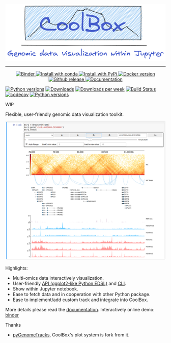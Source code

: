 <p align="center">
  <img src="docs/images/banner.png">
</p>

<hr>

<p align="center">

  <a href="https://mybinder.org/v2/gh/GangCaoLab/CoolBox/master?filepath=tests%2FTestRegion.ipynb">
    <img src="https://mybinder.org/badge_logo.svg" alt="Binder" />
  </a>
  
  <a href="https://anaconda.org/bioconda/coolbox">
    <img src="https://img.shields.io/conda/v/bioconda/coolbox" alt="Install with conda" />
  </a>
  
  
  <a href="https://pypi.python.org/pypi/coolbox/">
    <img src="https://img.shields.io/pypi/v/coolbox.svg" alt="Install with PyPi" />
  </a>
  
  <a href="https://hub.docker.com/r/nanguage/coolbox">
  	<img src="https://img.shields.io/docker/v/nanguage/coolbox?label=docker&logo=docker&sort=semver" alt="Docker version">
  </a>
  
  <a href="https://github.com/GangCaoLab/CoolBox/releases">
  	<img src="https://img.shields.io/github/v/release/gangcaolab/coolbox?include_prereleases&label=github" alt="Github release">
  </a>
 
  <a href="https://gangcaolab.github.io/CoolBox/index.html">
  	<img src="https://readthedocs.org/projects/ansicolortags/badge/?version=latest" alt="Documentation">
  </a>
  
</p>

[![Python versions](https://img.shields.io/pypi/pyversions/coolbox.svg)](https://pypi.python.org/pypi/coolbox/)
[![Downloads](https://pepy.tech/badge/coolbox)](https://pepy.tech/project/coolbox)
[![Downloads per week](https://pepy.tech/badge/coolbox/week)](https://pepy.tech/project/coolbox) 
[![Build Status](https://github.com/GangCaoLab/coolbox/actions/workflows/python-package-conda.yml/badge.svg)](https://github.com/GangCaoLab/coolbox/actions/workflows/python-package-conda.yml) 
[![codecov](https://codecov.io/gh/GangCaoLab/coolbox/branch/master/graph/badge.svg)](https://codecov.io/gh/GangCalLab/coolbox)
[![Python versions](https://img.shields.io/github/license/GangCaoLab/coolbox)](https://github.com/GangCaoLab/CoolBox/blob/master/LICENSE)



WIP

Flexible, user-friendly genomic data visualization toolkit. 

![](docs/images/title.png)

Highlights:

* Multi-omics data interactively visualization.
* User-friendly [API (ggplot2-like Python EDSL)](https://gangcaolab.github.io/CoolBox/quick_start_API.html) and [CLI](https://gangcaolab.github.io/CoolBox/quick_start_CLI.html).
* Show within Jupyter notebook.
* Ease to fetch data and in cooperation with other Python package.
* Ease to implement/add custom track and integrate into CoolBox.

More details please read the [documentation](https://gangcaolab.github.io/CoolBox/index.html).
Interactively online demo: [binder](https://mybinder.org/v2/gh/GangCaoLab/CoolBox/master?filepath=tests%2FTestRegion.ipynb)

Thanks

+ [pyGenomeTracks](https://github.com/deeptools/pyGenomeTracks),
CoolBox's plot system is fork from it.


